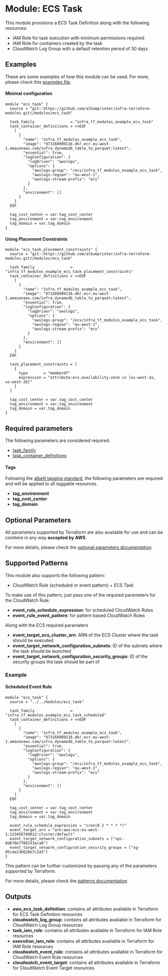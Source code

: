 # Module: ECS Task

This module provisions a ECS Task Definition along with the following resources:

* IAM Role for task execution with minimum permissions required
* IAM Role for containers created by the task
* CloudWatch Log Group with a default retention period of 30 days

## Examples 

These are some examples of how this module can be used. For more, please check this [examples file](../../examples/ecs_task/main.tf).

#### Minimal configuration
```
module "ecs_task" {
  source = "git::https://github.com/albumprinter/infra-terraform-modules.git//modules/ecs_task"

  task_family                = "infra_tf_modules_example_ecs_task"
  task_container_definitions = <<EOF
    [
      {
        "name": "infra_tf_modules_example_ecs_task",
        "image": "973160909116.dkr.ecr.eu-west-1.amazonaws.com/infra_dynamodb_table_to_parquet:latest",
        "essential": true,
        "logConfiguration": {
          "logDriver": "awslogs",
          "options": {
            "awslogs-group": "/ecs/infra_tf_modules_example_ecs_task",
            "awslogs-region": "eu-west-1",
            "awslogs-stream-prefix": "ecs"
          }
        },
        "environment": []
      }
    ]
  EOF

  tag_cost_center = var.tag_cost_center
  tag_environment = var.tag_environment
  tag_domain = var.tag_domain
}
```

#### Using Placement Constraints
```
module "ecs_task_placement_constraints" {
  source = "git::https://github.com/albumprinter/infra-terraform-modules.git//modules/ecs_task"

  task_family                = "infra_tf_modules_example_ecs_task_placement_constraints"
  task_container_definitions = <<EOF
    [
      {
        "name": "infra_tf_modules_example_ecs_task",
        "image": "973160909116.dkr.ecr.eu-west-1.amazonaws.com/infra_dynamodb_table_to_parquet:latest",
        "essential": true,
        "logConfiguration": {
          "logDriver": "awslogs",
          "options": {
            "awslogs-group": "/ecs/infra_tf_modules_example_ecs_task",
            "awslogs-region": "eu-west-1",
            "awslogs-stream-prefix": "ecs"
          }
        },
        "environment": []
      }
    ]
  EOF

  task_placement_constraints = [
    {
      type       = "memberOf"
      expression = "attribute:ecs.availability-zone in [us-west-2a, us-west-2b]"
    }
  ]

  tag_cost_center = var.tag_cost_center
  tag_environment = var.tag_environment
  tag_domain = var.tag_domain
}
```

## Required parameters

The following parameters are considered required.

* [task_family](https://www.terraform.io/docs/providers/aws/r/ecs_task_definition.html#family)
* [task_container_definitions](https://www.terraform.io/docs/providers/aws/r/ecs_task_definition.html#container_definitions)

#### Tags
Following the [albelli tagging standard](https://wiki.albelli.net/wiki/Albelli_AWS_Tagging_standards), the following parameters are required and will be applied to all taggable resources.

* **tag_environment**
* **tag_cost_center**
* **tag_domain**

## Optional Parameters

All parameters supported by Terraform are also available for use and can be combine in any way **accepted by AWS**.

For more details, please check the [optional parameters documentation](docs/optional_parameters.md)

## Supported Patterns 

This module also supports the following pattern:

* CloudWatch Rule (scheduled or event pattern) + ECS Task

To make use of this pattern, just pass one of the required parameters for the CloudWatch Rule:

* **event_rule_schedule_expression**: for scheduled CloudWatch Rules
* **event_rule_event_pattern**: for pattern based CloudWatch Rules

Along with the ECS required paramaters
* **event_target_ecs_cluster_arn**: ARN of the ECS Cluster where the task should be executed
* **event_target_network_configuration_subnets**: ID of the subnets where the task should be launched
* **event_target_network_configuration_security_groups**: ID of the security groups the task should be part of
 

### Example

#### Scheduled Event Rule
```
module "ecs_task" {
  source = "../../modules/ecs_task"

  task_family                = "infra_tf_modules_example_ecs_task_scheduled"
  task_container_definitions = <<EOF
    [
      {
        "name": "infra_tf_modules_example_ecs_task",
        "image": "973160909116.dkr.ecr.eu-west-1.amazonaws.com/infra_dynamodb_table_to_parquet:latest",
        "essential": true,
        "logConfiguration": {
          "logDriver": "awslogs",
          "options": {
            "awslogs-group": "/ecs/infra_tf_modules_example_ecs_task",
            "awslogs-region": "eu-west-1",
            "awslogs-stream-prefix": "ecs"
          }
        },
        "environment": []
      }
    ]
  EOF

  tag_cost_center = var.tag_cost_center
  tag_environment = var.tag_environment
  tag_domain = var.tag_domain

  event_rule_schedule_expression = "cron(0 2 * * ? *)"
  event_target_arn = "arn:aws:ecs:eu-west-1:123456789012:cluster/default"
  event_target_network_configuration_subnets = ["vpc-0d670e7766333aca0"]
  event_target_network_configuration_security_groups = ["sg-05c4a13b628e7c243"]
}
```

This pattern can be further customized by passing any of the parameters supported by Terraform.

For more details, please check the [patterns documentation](docs/patterns.md)

## Outputs

* **aws_ecs_task_definition**: contains all attributes available in Terraform for ECS Task Definition resources
* **cloudwatch_log_group**: contains all attributes available in Terraform for CloudWatch Log Group resources
* **task_iam_role**: contains all attributes available in Terraform for IAM Role resources
* **execution_iam_role**: contains all attributes available in Terraform for IAM Role resources
* **cloudwatch_event_rule**: contains all attributes available in Terraform for CloudWatch Event Rule resources
* **cloudwatch_event_target**: contains all attributes available in Terraform for CloudWatch Event Target resources
